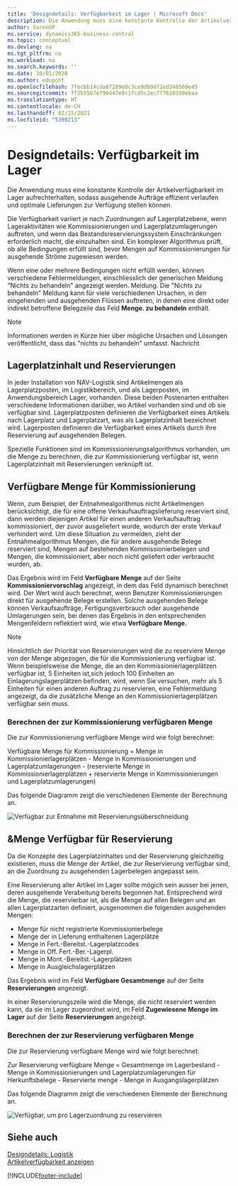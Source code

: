 ```yaml
---
title: 'Designdetails: Verfügbarkeit im Lager | Microsoft Docs'
description: Die Anwendung muss eine konstante Kontrolle der Artikelverfügbarkeit im Lager aufrechterhalten, sodass ausgehende Aufträge effizient verlaufen und optimale Lieferungen zur Verfügung stellen können.
author: SorenGP
ms.service: dynamics365-business-central
ms.topic: conceptual
ms.devlang: na
ms.tgt_pltfrm: na
ms.workload: na
ms.search.keywords: ''
ms.date: 10/01/2020
ms.author: edupont
ms.openlocfilehash: 7fecbb14cda87289e0c3ce9d89df2ed346569e45
ms.sourcegitcommit: ff2b55b7e790447e0c1fcd5c2ec7f7610338ebaa
ms.translationtype: HT
ms.contentlocale: de-CH
ms.lasthandoff: 02/15/2021
ms.locfileid: "5390213"
---
```

# <a name="design-details-availability-in-the-warehouse"></a>Designdetails: Verfügbarkeit im Lager
Die Anwendung muss eine konstante Kontrolle der Artikelverfügbarkeit im Lager aufrechterhalten, sodass ausgehende Aufträge effizient verlaufen und optimale Lieferungen zur Verfügung stellen können.  

Die Verfügbarkeit variiert je nach Zuordnungen auf Lagerplatzebene, wenn Lageraktivitäten wie Kommissionierungen und Lagerplatzumlagerungen auftreten, und wenn das Bestandsreservierungssystem Einschränkungen erforderlich macht, die einzuhalten sind. Ein komplexer Algorithmus prüft, ob alle Bedingungen erfüllt sind, bevor Mengen auf Kommissionierungen für ausgehende Ströme zugewiesen werden.

Wenn eine oder mehrere Bedingungen nicht erfüllt werden, können verschiedene Fehlermeldungen, einschliesslich der generischen Meldung "Nichts zu behandeln" angezeigt werden. Meldung. Die "Nichts zu behandeln" Meldung kann für viele verschiedenen Ursachen, in den eingehenden und ausgehenden Flüssen auftreten, in denen eine direkt oder indirekt betroffene Belegzeile das Feld **Menge. zu behandeln** enthält.

> [!NOTE]
> Informationen werden in Kürze hier über mögliche Ursachen und Lösungen veröffentlicht, dass das "nichts zu behandeln" umfasst. Nachricht

## <a name="bin-content-and-reservations"></a>Lagerplatzinhalt und Reservierungen  
 In jeder Installation von NAV-Logistik sind Artikelmengen als Lagerplatzposten, im Logistikbereich, und als Lagerposten, im Anwendungsbereich Lager, vorhanden. Diese beiden Postenarten enthalten verschiedene Informationen darüber, wo Artikel vorhanden sind und ob sie verfügbar sind. Lagerplatzposten definieren die Verfügbarkeit eines Artikels nach Lagerplatz und Lagerplatzart, was als Lagerplatzinhalt bezeichnet wird. Lagerposten definieren die Verfügbarkeit eines Artikels durch ihre Reservierung auf ausgehenden Belegen.  

 Spezielle Funktionen sind im Kommissionierungsalgorithmus vorhanden, um die Menge zu berechnen, die zur Kommissionierung verfügbar ist, wenn Lagerplatzinhalt mit Reservierungen verknüpft ist.  

## <a name="quantity-available-to-pick"></a>Verfügbare Menge für Kommissionierung  
 Wenn, zum Beispiel, der Entnahmealgorithmus nicht Artikelmengen berücksichtigt, die für eine offene Verkaufsauftragslieferung reserviert sind, dann werden diejenigen Artikel für einen anderen Verkaufsauftrag kommissioniert, der zuvor ausgeliefert wurde, wodurch der erste Verkauf verhindert wird. Um diese Situation zu vermeiden, zieht der Entnahmealgorithmus Mengen, die für andere ausgehende Belege reserviert sind, Mengen auf bestehenden Kommissionierbelegen und Mengen, die kommissioniert, aber noch nicht geliefert oder verbraucht wurden, ab.  

 Das Ergebnis wird im Feld **Verfügbare Menge** auf der Seite **Kommissioniervorschlag** angezeigt, in dem das Feld dynamisch berechnet wird. Der Wert wird auch berechnet, wenn Benutzer Kommissionierungen direkt für ausgehende Belege erstellen. Solche ausgehenden Belege können Verkaufsaufträge, Fertigungsverbrauch oder ausgehende Umlagerungen sein, bei denen das Ergebnis in den entsprechenden Mengenfeldern reflektiert wird, wie etwa **Verfügbare Menge.**  

> [!NOTE]  
>  Hinsichtlich der Priorität von Reservierungen wird die zu reserviere Menge von der Menge abgezogen, die für die Kommissionierung verfügbar ist. Wenn beispielsweise die Menge, die an den Kommissionierlagerplätzen verfügbar ist, 5 Einheiten ist,sich jedoch 100 Einheiten an Einlagerungslagerplätzen befinden, wird, wenn Sie versuchen, mehr als 5 Einheiten für einen anderen Auftrag zu reservieren, eine Fehlermeldung angezeigt, da die zusätzliche Menge an den Kommissionierlagerplätzen verfügbar sein muss.  

### <a name="calculating-the-quantity-available-to-pick"></a>Berechnen der zur Kommissionierung verfügbaren Menge  
 Die zur Kommissionierung verfügbare Menge wird wie folgt berechnet:  

 Verfügbare Menge für Kommissionierung = Menge in Kommissionierlagerplätzen - Menge in Kommissionierungen und Lagerplatzumlagerungen - (reservierte Menge in Kommissionierlagerplätzen + reservierte Menge in Kommissionierungen und Lagerplatzumlagerungen)  

 Das folgende Diagramm zeigt die verschiedenen Elemente der Berechnung an.  

 ![Verfügbar zur Entnahme mit Reservierungsüberschneidung](media/design_details_warehouse_management_availability_2.png "Verfügbar zur Entnahme mit Reservierungsüberschneidung")  

## <a name="quantity-available-to-reserve"></a>&Menge Verfügbar für Reservierung  
 Da die Konzepte des Lagerplatzinhaltes und der Reservierung gleichzeitig existieren, muss die Menge der Artikel, die zur Reservierung verfügbar sind, an die Zuordnung zu ausgehenden Lagerbelegen angepasst sein.  

 Eine Reservierung aller Artikel im Lager sollte mögich sein ausser bei jenen, deren ausgehende Verabeitung bereits begonnen hat. Entsprechend wird die Menge, die reservierbar ist, als die Menge auf allen Belegen und an allen Lagerplatzarten definiert, ausgenommen die folgenden ausgehenden Mengen:  

-   Menge für nicht registrierte Kommissionierbelege  
-   Menge der in Lieferung enthaltenen Lagerplätze  
-   Menge in Fert.-Bereitst.-Lagerplatzcodes  
-   Menge in Off. Fert.-Ber.-Lagerpl.  
-   Menge in Mont.-Bereitst.-Lagerplätzen  
-   Menge in Ausgleichslagerplätzen  

 Das Ergebnis wird im Feld **Verfügbare Gesamtmenge** auf der Seite **Reservierungen** angezeigt.  

 In einer Reservierungszeile wird die Menge, die nicht reserviert werden kann, da sie im Lager zugeordnet wird, im Feld **Zugewiesene Menge im Lager** auf der Seite **Reservierungen** angezeigt.  

### <a name="calculating-the-quantity-available-to-reserve"></a>Berechnen der zur Reservierung verfügbaren Menge  
 Die zur Reservierung verfügbare Menge wird wie folgt berechnet:  

 Zur Reservierung verfügbare Menge = Gesamtmenge im Lagerbestand - Menge in Kommissionierungen und Lagerplatzumlagerungen für Herkunftsbelege - Reservierte menge - Menge in Ausgangslagerplätzen  

 Das folgende Diagramm zeigt die verschiedenen Elemente der Berechnung an.  

 ![Verfügbar, um pro Lagerzuordnung zu reservieren](media/design_details_warehouse_management_availability_3.png "Verfügbar, um pro Lagerzuordnung zu reservieren")  

## <a name="see-also"></a>Siehe auch  
 [Designdetails: Logistik](design-details-warehouse-management.md)  
 [Artikelverfügbarkeit anzeigen](inventory-how-availability-overview.md)


[!INCLUDE[footer-include](includes/footer-banner.md)]